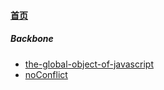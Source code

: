 
#### [首页](?file=home-首页)

##### Backbone
- [the-global-object-of-javascript](?file=01-Backbone/01-the-global-object-of-javascript "the-global-object-of-javascript")
- [noConflict](?file=01-Backbone/02-noConflict "noConflict")
